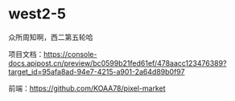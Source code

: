 # west2-5
众所周知啊，西二第五轮哈

项目文档：https://console-docs.apipost.cn/preview/bc0599b21fed61ef/478aacc123476389?target_id=95afa8ad-94e7-4215-a901-2a64d89b0f97

前端：https://github.com/KOAA78/pixel-market
